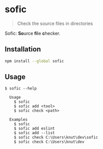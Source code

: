 # sofic

> Check the source files in directories

Sofic: **So**urce **fi**le **c**hecker.

## Installation

```sh
npm install --global sofic
```

## Usage

```
$ sofic --help

  Usage
    $ sofic
    $ sofic add <tool>
    $ sofic check <path>

  Examples
    $ sofic
    $ sofic add eslint
    $ sofic add --list
    $ sofic check C:\Users\knut\dev\sofic
    $ sofic check C:\Users\knut\dev
```

